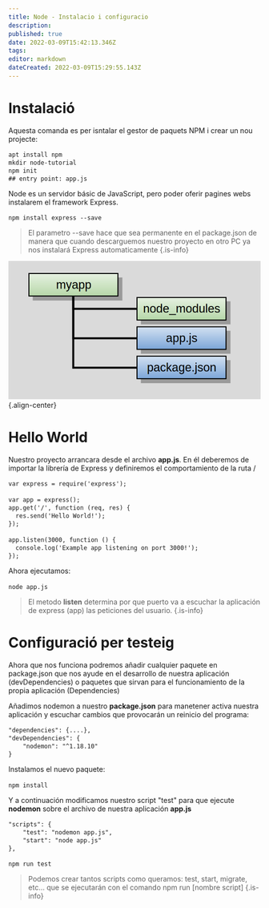 ```yaml
---
title: Node - Instalacio i configuracio
description: 
published: true
date: 2022-03-09T15:42:13.346Z
tags: 
editor: markdown
dateCreated: 2022-03-09T15:29:55.143Z
---
```


# Instalació

Aquesta comanda es per isntalar el gestor de paquets NPM i crear un nou projecte:

```
apt install npm
mkdir node-tutorial
npm init
## entry point: app.js 
```

Node es un servidor básic de JavaScript, pero poder oferir pagines webs instalarem el framework Express.
```
npm install express --save
```

> El parametro --save hace que sea permanente en el package.json de manera que cuando descarguemos nuestro proyecto en otro PC ya nos instalará Express automaticamente
{.is-info}

![node-estuctura.png](/informatica/daw/m7/uf4/node-estuctura.png){.align-center}
# Hello World

Nuestro proyecto arrancara desde el archivo **app.js**. En él deberemos de importar la librería de Express y definiremos el comportamiento de la ruta /

```
var express = require('express');

var app = express();
app.get('/', function (req, res) {
  res.send('Hello World!');
});

app.listen(3000, function () {
  console.log('Example app listening on port 3000!');
});
```

Ahora ejecutamos:

`node app.js`

> El metodo **listen** determina por que puerto va a escuchar la aplicación de express (app) las peticiones del usuario.
{.is-info}

# Configuració per testeig

Ahora que nos funciona podremos añadir cualquier paquete en package.json que nos ayude en el desarrollo de nuestra aplicación (devDependencies) o paquetes que sirvan para el funcionamiento de la propia aplicación (Dependencies)

Añadimos nodemon a nuestro **package.json** para manetener activa nuestra aplicación y escuchar cambios que provocarán un reinicio del programa:
```
"dependencies": {....},
"devDependencies": {
    "nodemon": "^1.18.10"
} 
```

Instalamos el nuevo paquete:

`npm install`

Y a continuación modificamos nuestro script "test" para que ejecute **nodemon** sobre el archivo de nuestra aplicación **app.js**
```
"scripts": {
    "test": "nodemon app.js", 
    "start": "node app.js"
},
```

`npm run test`
> Podemos crear tantos scripts como queramos: test, start, migrate, etc... que se ejecutarán con el comando
> npm run [nombre script]
{.is-info}

